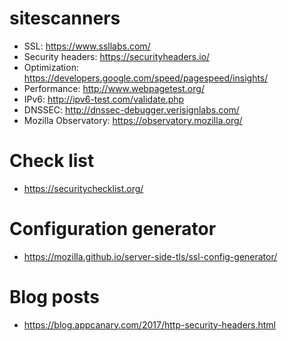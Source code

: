 # sitescanners

- SSL: https://www.ssllabs.com/
- Security headers: https://securityheaders.io/
- Optimization: https://developers.google.com/speed/pagespeed/insights/
- Performance: http://www.webpagetest.org/
- IPv6: http://ipv6-test.com/validate.php
- DNSSEC: http://dnssec-debugger.verisignlabs.com/
- Mozilla Observatory: https://observatory.mozilla.org/

# Check list
- https://securitychecklist.org/

# Configuration generator
- https://mozilla.github.io/server-side-tls/ssl-config-generator/

# Blog posts

- https://blog.appcanary.com/2017/http-security-headers.html
